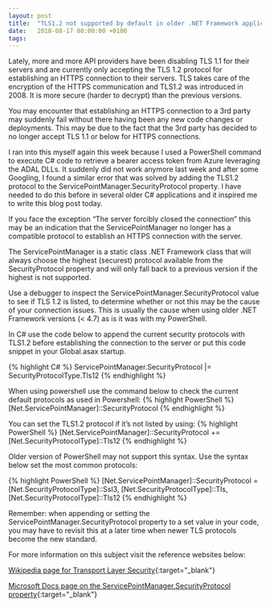 ```yaml
---
layout: post
title:  "TLS1.2 not supported by default in older .NET Framework applications"
date:   2018-08-17 00:00:00 +0100
tags: 
---
```

Lately, more and more API providers have been disabling TLS 1.1 for their servers and are currently only accepting the TLS 1.2 protocol for establishing an HTTPS connection to their servers. TLS takes care of the encryption of the HTTPS communication and TLS1.2 was introduced in 2008. It is more secure (harder to decrypt) than the previous versions.

You may encounter that establishing an HTTPS connection to a 3rd party may suddenly fail without there having been any new code changes or deployments. This may be due to the fact that the 3rd party has decided to no longer accept TLS 1.1 or below for HTTPS connections. 

I ran into this myself again this week because I used a PowerShell command to execute C# code to retrieve a bearer access token from Azure leveraging the ADAL DLLs. It suddenly did not work anymore last week and after some Googling, I found a similar error that was solved by adding the TLS1.2 protocol to the ServicePointManager.SecurityProtocol property. I have needed to do this before in several older C# applications and it inspired me to write this blog post today.

If you face the exception “The server forcibly closed the connection” this may be an indication that the ServicePointManager no longer has a compatible protocol to establish an HTTPS connection with the server. 

The ServicePointManager is a static class .NET Framework class that will always choose the highest (securest) protocol available from the SecurityProtocol property and will only fall back to a previous version if the highest is not supported.

Use a debugger to inspect the ServicePointManager.SecurityProtocol value to see if TLS 1.2 is listed, to determine whether or not this may be the cause of your connection issues. 
This is usually the cause when using older .NET Framework versions (< 4.7) as is it was with my PowerShell.

In C# use the code below to append the current security protocols with TLS1.2 before establishing the connection to the server or put this code snippet in your Global.asax startup.  

{% highlight C# %}
    ServicePointManager.SecurityProtocol |= SecurityProtocolType.Tls12
{% endhighlight %}


When using powershell use the command below to check the current default protocols as used in Powershell:
{% highlight PowerShell %}
[Net.ServicePointManager]::SecurityProtocol
{% endhighlight %}

You can set the TLS1.2 protocol if it’s not listed by using: 
{% highlight PowerShell %}
[Net.ServicePointManager]::SecurityProtocol += [Net.SecurityProtocolType]::Tls12 
{% endhighlight %}

Older version of PowerShell may not support this syntax. Use the syntax below set the most common protocols:

{% highlight PowerShell %}
[Net.ServicePointManager]::SecurityProtocol = [Net.SecurityProtocolType]::Ssl3,  [Net.SecurityProtocolType]::Tls, [Net.SecurityProtocolType]::Tls12 
{% endhighlight %}

Remember: when appending or setting the ServicePointManager.SecurityProtocol property to a set value in your code, you may have to revisit this at a later time when newer TLS protocols become the new standard.

For more information on this subject visit the reference websites below:

[Wikipedia page for Transport Layer Security](https://en.wikipedia.org/wiki/Transport_Layer_Security "Wikipedia page for Transport Layer Security"){:target="_blank"}

[Microsoft Docs page on the ServicePointManager.SecurityProtocol property](https://docs.microsoft.com/en-us/dotnet/api/system.NET.servicepointmanager.securityprotocol?redirectedfrom=MSDN&view=netframework-4.7.2#System_Net_ServicePointManager_SecurityProtocol "Microsoft Docs page on the ServicePointManager.SecurityProtocol property"){:target="_blank"}







